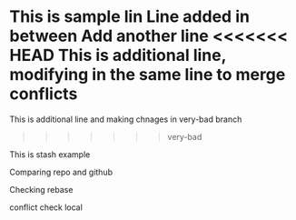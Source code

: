 This is sample lin
Line added in between
Add another line
<<<<<<< HEAD
This is additional line, modifying in the same line to merge conflicts
=======
This is additional line and making chnages in very-bad branch
>>>>>>> very-bad


This is stash example

Comparing repo and github

Checking rebase

conflict check local

